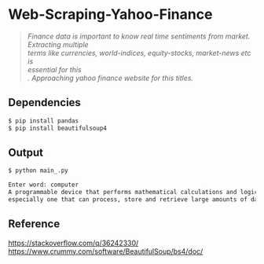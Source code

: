 # Web-Scraping-Yahoo-Finance
> *Finance data is important to know real time sentiments from market. Extracting multiple <br>
terms like currencies, world-indices, equity-stocks, market-news etc is <br> essential for this<br>. Approaching yahoo finance website for this titles.* <br>

## Dependencies
``` sh
$ pip install pandas
$ pip install beautifulsoup4
```

## Output
``` sh
$ python main_.py
``` 
``` sh
Enter word: computer
A programmable device that performs mathematical calculations and logical operations, 
especially one that can process, store and retrieve large amounts of data very quickly.
```

## Reference 
https://stackoverflow.com/q/36242330/ <br>
https://www.crummy.com/software/BeautifulSoup/bs4/doc/
